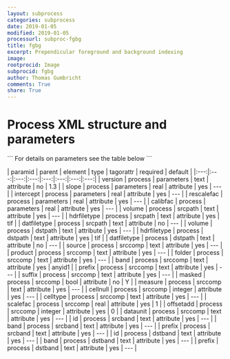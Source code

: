 ```yaml
---
layout: subprocess
categories: subprocess
date: 2019-01-05
modified: 2019-01-05
processurl: subproc-fgbg
title: fgbg
excerpt: Prependicular foreground and background indexing
image: 
rootprocid: Image
subprocid: fgbg
author: Thomas Gumbricht
comments: True
share: True
---
```


<h1 class='foot-description'>Process XML structure and parameters</h1>
```
For details on parameters see the table below
<?xml version="1.0" ?>
<process>
  <!--Generated from python-->
  <userproj plotid="yourplotid" projectid="yourprojectid" siteid="yoursiteid" system="systemid" tractid="yourtractid" userid="youruserid"/>
  <period endday="DD" endmonth="MM" endyear="YYYY" seasonendday="DD" seasonendmonth="MM" seasonstartday="DD" seasonstartmonth="MM" startday="DD" startmonth="MM" startyear="YYYY" timestep="timestep"/>
  <parameters calibfac="xyz.abc" intercept="xyz.abc" rescalefac="xyz.abc" slope="xyz.abc" version="txtstring"/>
  <srcpath datfiletype="txtstring" hdrfiletype="txtstring" volume="txtstring"/>
  <dstpath datfiletype="txtstring" hdrfiletype="txtstring" volume="txtstring"/>
  <srccomp band="txtstring" cellnull="xyz" celltype="txtstring" dataunit="txtstring" folder="txtstring" masked="True/False" measure="txtstring" offsetadd="xyz" prefix="txtstring" product="txtstring" scalefac="xyz.abc" source="txtstring" suffix="txtstring"/>
  <srcband band="txtstring" id="txtstring" prefix="txtstring"/>
  <dstband band="txtstring" id="txtstring" prefix="txtstring"/>
</process>
```

| paramid | parent | element | type | tagorattr | required | default |
|:---:|:---:|:---:|:---:|:---:|:---:|:---:|:---:|
| version | process | parameters | text | attribute | no | 1.3 |
| slope | process | parameters | real | attribute | yes | --- |
| intercept | process | parameters | real | attribute | yes | --- |
| rescalefac | process | parameters | real | attribute | yes | --- |
| calibfac | process | parameters | real | attribute | yes | --- |
| volume | process | srcpath | text | attribute | yes | --- |
| hdrfiletype | process | srcpath | text | attribute | yes | tif |
| datfiletype | process | srcpath | text | attribute | no | --- |
| volume | process | dstpath | text | attribute | yes | --- |
| hdrfiletype | process | dstpath | text | attribute | yes | tif |
| datfiletype | process | dstpath | text | attribute | no | --- |
| source | process | srccomp | text | attribute | yes | --- |
| product | process | srccomp | text | attribute | yes | --- |
| folder | process | srccomp | text | attribute | yes | --- |
| band | process | srccomp | text | attribute | yes | anyid1 |
| prefix | process | srccomp | text | attribute | yes | --- |
| suffix | process | srccomp | text | attribute | yes | --- |
| masked | process | srccomp | bool | attribute | no | Y |
| measure | process | srccomp | text | attribute | yes | --- |
| cellnull | process | srccomp | integer | attribute | yes | --- |
| celltype | process | srccomp | text | attribute | yes | --- |
| scalefac | process | srccomp | real | attribute | yes | 1 |
| offsetadd | process | srccomp | integer | attribute | yes | 0 |
| dataunit | process | srccomp | text | attribute | yes | --- |
| id | process | srcband | text | attribute | yes | --- |
| band | process | srcband | text | attribute | yes | --- |
| prefix | process | srcband | text | attribute | yes | --- |
| id | process | dstband | text | attribute | yes | --- |
| band | process | dstband | text | attribute | yes | --- |
| prefix | process | dstband | text | attribute | yes | --- |
